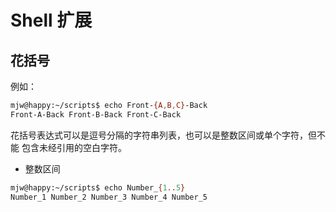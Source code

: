 # Shell 扩展

## 花括号

例如：

```bash
mjw@happy:~/scripts$ echo Front-{A,B,C}-Back
Front-A-Back Front-B-Back Front-C-Back
```

花括号表达式可以是逗号分隔的字符串列表，也可以是整数区间或单个字符，但不能 包含未经引用的空白字符。

- 整数区间

```bash
mjw@happy:~/scripts$ echo Number_{1..5}
Number_1 Number_2 Number_3 Number_4 Number_5
```

